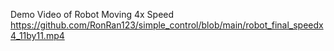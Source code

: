 Demo Video of Robot Moving 4x Speed
https://github.com/RonRan123/simple_control/blob/main/robot_final_speedx4_11by11.mp4
